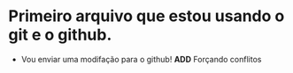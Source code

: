 # Primeiro arquivo que estou usando o git e o github.
- Vou enviar uma modifação para o github!
 **ADD**
 Forçando conflitos 
